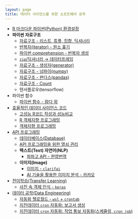 ```yaml
---
layout: page
title: 데이터 사이언스를 위한 소프트웨어 공학
---
```


- [R 마크다운 파이썬(Python) 환경설정](sw4ds-oop-python-rmarkdown.html)
- **파이썬 자료구조**
    - [자료구조 - 리스트, 튜플, 집합, 딕셔너리](sw4ds-python-data-structure.html)
    - [반복자(iterator) - 원소 훑기](sw4ds-python-iterator.html)
    - [파이썬 comprehension - 반복자 생성](sw4ds-python-comprehension.html)
    - [`zip`/딕셔너리 &rarr; 데이터프레임](sw4ds-python-data-structure-zip.html)
    - [자료구조 - 생성자(generator)](sw4ds-python-data-structure-generator.html)
    - [자료구조 - 넘파이(numpy)](sw4ds-python-data-structure-numpy.html)
    - [자료구조 - 판다스(pandas)](sw4ds-python-data-structure-pandas.html)
    - [자료구조 - Count](sw4ds-python-data-structure-count.html)
    - 텐서플로우(tensorflow)
- 파이썬 함수
    - [파이썬 함수 - 람다 외](sw4ds-python-base.html)
- [효율적인 데이터 사이언스 코드](sw4ds-efficient-code.html)
    - [고성능 R코드 작성과 성능비교](perf-writing-efficient-code.html)
    - [R 객체지향 프로그래밍](sw4ds-oop-in-r.html)
    - [객체지향 프로그래밍](sw4ds-oop-python.html)
- [API 프로그래밍](sw4ds-api-programming.html)
    - [데이터베이스(Database)](sw4ds-api-programming-database.html)
    - [API 프로그래밍을 위한 열쇠 관리](sw4ds-api-programming-key.html)
    - **텍스트(Text) 자연어(NLP)**
        - [파파고 API - 한영번역](sw4ds-api-papago-translation.html)
    - **이미지(Image)**
        - [이미지 - `clarifai`](sw4ds-api-clarifai.html)   
        - [AI 기술을 활용한 이미지 분석 - 카카오](sw4ds-api-kakao.html)   
- [전이학습(Transfer Learning)](sw4ds-transfer-learning.html)
    - [사진 속 객체 인식 - `keras`](sw4ds-keras-image-object.html)
- [데이터 공학(Data Engineering)](data-engineering.html)
    - [자동화 헬로월드 - `wsl` + `crontab`](sw4ds-automation-helloworld.html)
    - [지진데이터 `cron` 자동화: 보고서 생성](sw4ds-earthquake-make-report.html)
    - [지진데이터 `cron` 자동화: 작업 통보 자동화(스케쥴링, `cron job`)](sw4ds-earthquake-cron-automation.html)


